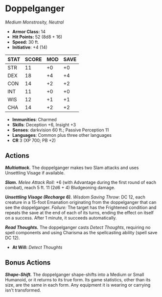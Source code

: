 # Doppelganger

*Medium Monstrosity, Neutral*

- **Armor Class:** 14
- **Hit Points:** 52 (8d8 + 16)
- **Speed:** 30 ft.
- **Initiative**: +4 (14)

|STAT|SCORE|MOD|SAVE|
| --- | --- | --- | ---- |
| STR | 11 | +0 | +0 |
| DEX | 18 | +4 | +4 |
| CON | 14 | +2 | +2 |
| INT | 11 | +0 | +0 |
| WIS | 12 | +1 | +1 |
| CHA | 14 | +2 | +2 |

- **Immunities**: Charmed
- **Skills**: Deception +6, Insight +3
- **Senses**: darkvision 60 ft.; Passive Perception 11
- **Languages**: Common plus three other languages
- **CR** 3 (XP 700; PB +2)

## Actions

***Multiattack.*** The doppelganger makes two Slam attacks and uses Unsettling Visage if available.

***Slam.*** *Melee Attack Roll:* +6 (with Advantage during the first round of each combat), reach 5 ft. 11 (2d6 + 4) Bludgeoning damage.

***Unsettling Visage (Recharge 6).*** *Wisdom Saving Throw*: DC 12, each creature in a 15-foot Emanation originating from the doppelganger that can see the doppelganger. *Failure:*  The target has the Frightened condition and repeats the save at the end of each of its turns, ending the effect on itself on a success. After 1 minute, it succeeds automatically.

***Read Thoughts.*** The doppelganger casts *Detect Thoughts*, requiring no spell components and using Charisma as the spellcasting ability (spell save DC 12).

- **At Will:** *Detect Thoughts*


## Bonus Actions

***Shape-Shift.*** The doppelganger shape-shifts into a Medium or Small Humanoid, or it returns to its true form. Its game statistics, other than its size, are the same in each form. Any equipment it is wearing or carrying isn't transformed.

